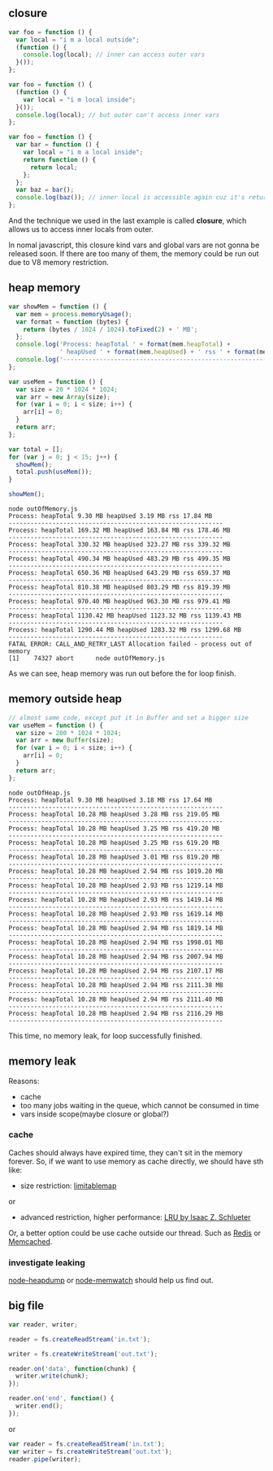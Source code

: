 ## closure

```javascript
var foo = function () { 
  var local = "i m a local outside"; 
  (function () {
    console.log(local); // inner can access outer vars
  }());
};
```

```javascript
var foo = function () { 
  (function () {
    var local = "i m local inside"; 
  }());
  console.log(local); // but outer can't access inner vars
};
```

```javascript
var foo = function () { 
  var bar = function () {
    var local = "i m a local inside"; 
    return function () {
      return local; 
    };
  };
  var baz = bar(); 
  console.log(baz()); // inner local is accessible again cuz it's return by a function
};
```

And the technique we used in the last example is called **closure**, which allows us to access inner locals from outer.

In nomal javascript, this closure kind vars and global vars are not gonna be released soon. If there are too many of them,   the memory could be run out due to V8 memory restriction.

## heap memory
```javascript
var showMem = function () {
  var mem = process.memoryUsage(); 
  var format = function (bytes) {
    return (bytes / 1024 / 1024).toFixed(2) + ' MB'; 
  };
  console.log('Process: heapTotal ' + format(mem.heapTotal) +
              ' heapUsed ' + format(mem.heapUsed) + ' rss ' + format(mem.rss));
  console.log('-----------------------------------------------------------');
};

var useMem = function () { 
  var size = 20 * 1024 * 1024; 
  var arr = new Array(size); 
  for (var i = 0; i < size; i++) {
    arr[i] = 0;
  }
  return arr; 
};

var total = [];
for (var j = 0; j < 15; j++) { 
  showMem();
  total.push(useMem());
} 

showMem();
```

```shell
node outOfMemory.js
Process: heapTotal 9.30 MB heapUsed 3.19 MB rss 17.84 MB
-----------------------------------------------------------
Process: heapTotal 169.32 MB heapUsed 163.84 MB rss 178.46 MB
-----------------------------------------------------------
Process: heapTotal 330.32 MB heapUsed 323.27 MB rss 339.32 MB
-----------------------------------------------------------
Process: heapTotal 490.34 MB heapUsed 483.29 MB rss 499.35 MB
-----------------------------------------------------------
Process: heapTotal 650.36 MB heapUsed 643.29 MB rss 659.37 MB
-----------------------------------------------------------
Process: heapTotal 810.38 MB heapUsed 803.29 MB rss 819.39 MB
-----------------------------------------------------------
Process: heapTotal 970.40 MB heapUsed 963.30 MB rss 979.41 MB
-----------------------------------------------------------
Process: heapTotal 1130.42 MB heapUsed 1123.32 MB rss 1139.43 MB
-----------------------------------------------------------
Process: heapTotal 1290.44 MB heapUsed 1283.32 MB rss 1299.68 MB
-----------------------------------------------------------
FATAL ERROR: CALL_AND_RETRY_LAST Allocation failed - process out of memory
[1]    74327 abort      node outOfMemory.js
```

As we can see, heap memory was run out before the for loop finish.

## memory outside heap

```javascript
// almost same code, except put it in Buffer and set a bigger size
var useMem = function () { 
  var size = 200 * 1024 * 1024; 
  var arr = new Buffer(size); 
  for (var i = 0; i < size; i++) {
    arr[i] = 0;
  }
  return arr; 
};
```

```shell
node outOfHeap.js
Process: heapTotal 9.30 MB heapUsed 3.18 MB rss 17.64 MB
-----------------------------------------------------------
Process: heapTotal 10.28 MB heapUsed 3.28 MB rss 219.05 MB
-----------------------------------------------------------
Process: heapTotal 10.28 MB heapUsed 3.25 MB rss 419.20 MB
-----------------------------------------------------------
Process: heapTotal 10.28 MB heapUsed 3.25 MB rss 619.20 MB
-----------------------------------------------------------
Process: heapTotal 10.28 MB heapUsed 3.01 MB rss 819.20 MB
-----------------------------------------------------------
Process: heapTotal 10.28 MB heapUsed 2.94 MB rss 1019.20 MB
-----------------------------------------------------------
Process: heapTotal 10.28 MB heapUsed 2.93 MB rss 1219.14 MB
-----------------------------------------------------------
Process: heapTotal 10.28 MB heapUsed 2.93 MB rss 1419.14 MB
-----------------------------------------------------------
Process: heapTotal 10.28 MB heapUsed 2.93 MB rss 1619.14 MB
-----------------------------------------------------------
Process: heapTotal 10.28 MB heapUsed 2.94 MB rss 1819.14 MB
-----------------------------------------------------------
Process: heapTotal 10.28 MB heapUsed 2.94 MB rss 1998.01 MB
-----------------------------------------------------------
Process: heapTotal 10.28 MB heapUsed 2.94 MB rss 2007.94 MB
-----------------------------------------------------------
Process: heapTotal 10.28 MB heapUsed 2.94 MB rss 2107.17 MB
-----------------------------------------------------------
Process: heapTotal 10.28 MB heapUsed 2.94 MB rss 2111.38 MB
-----------------------------------------------------------
Process: heapTotal 10.28 MB heapUsed 2.94 MB rss 2111.40 MB
-----------------------------------------------------------
Process: heapTotal 10.28 MB heapUsed 2.94 MB rss 2116.29 MB
-----------------------------------------------------------
```

This time, no memory leak, for loop successfully finished.

## memory leak

Reasons:
  - cache
  - too many jobs waiting in the queue, which cannot be consumed in time
  - vars inside scope(maybe closure or global?)

### cache

Caches should always have expired time, they can't sit in the memory forever. So, if we want to use memory as cache directly, we should have sth like:
- size restriction: [limitablemap](https://www.npmjs.com/package/limitablemap)

or

- advanced restriction, higher performance: [LRU by Isaac Z. Schlueter](https://github.com/isaacs/node-lru-cache)

Or, a better option could be use cache outside our thread. Such as [Redis](https://github.com/NodeRedis/node_redis) or [Memcached](https://github.com/3rd-Eden/memcached).

### investigate leaking

[node-heapdump](https://www.npmjs.com/package/heapdump) or [node-memwatch](https://www.npmjs.com/package/memwatch) should help us find out.

## big file

```javascript
var reader, writer;

reader = fs.createReadStream('in.txt');

writer = fs.createWriteStream('out.txt');

reader.on('data', function(chunk) {
  writer.write(chunk);
});

reader.on('end', function() {
  writer.end();
});
```

or

```javascript
var reader = fs.createReadStream('in.txt'); 
var writer = fs.createWriteStream('out.txt'); 
reader.pipe(writer);
```